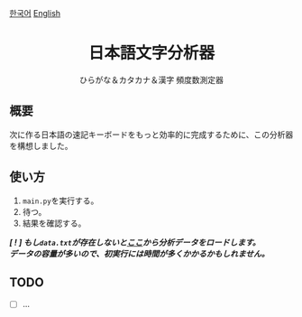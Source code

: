 [한국어](README_ko.md) [English](../README.md)

<h1 align="center" style="font-family: Georgia">日本語文字分析器</h1>
<p align="center" style="font-family: Verdana">ひらがな＆カタカナ＆漢字 頻度数測定器</p>


## 概要
次に作る日本語の速記キーボードをもっと効率的に完成するために、この分析器を構想しました。

## 使い方
1. `main.py`を実行する。
2. 待つ。
3. 結果を確認する。

_**[ ! ] もし`data.txt`が存在しないと[ここ](https://huggingface.co/datasets/izumi-lab/llm-japanese-dataset)から分析データをロードします。\
データの容量が多いので、初実行には時間が多くかかるかもしれません。**_


## TODO
- [ ] ...